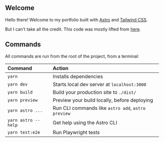 ## Welcome

Hello there! Welcome to my portfolio built with [Astro](https://astro.build/) and [Tailwind CSS](https://tailwindcss.com/). 

But I can't take all the credit. This code was mostly lifted from [here](https://github.com/veranikabarel/astro-portfolio).

## Commands

All commands are run from the root of the project, from a terminal:

| Command             | Action                                             |
| :------------------ | :------------------------------------------------- |
| `yarn`              | Installs dependencies                              |
| `yarn dev`          | Starts local dev server at `localhost:3000`        |
| `yarn build`        | Build your production site to `./dist/`            |
| `yarn preview`      | Preview your build locally, before deploying       |
| `yarn astro ...`    | Run CLI commands like `astro add`, `astro preview` |
| `yarn astro --help` | Get help using the Astro CLI                       |
| `yarn test:e2e`     | Run Playwright tests                               |
